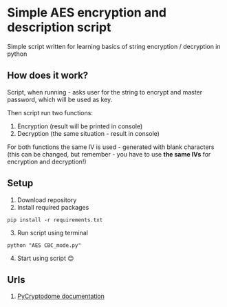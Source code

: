 # Simple AES encryption and description script
Simple script written for learning basics of string encryption / decryption in python

## How does it work?
Script, when running - asks user for the string to encrypt and master password, which will be used as key.  

Then script run two functions:  
1. Encryption (result will be printed in console)  
2. Decryption (the same situation - result in console)

For both functions the same IV is used - generated with blank characters (this can be changed, but remember - you have to use **the same IVs** for encryption and decryption!)

## Setup
1. Download repository
2. Install required packages
```
pip install -r requirements.txt
```
3. Run script using terminal
```
python "AES CBC_mode.py"
```
4. Start using script 😊

## Urls
1. [PyCryptodome documentation](https://pycryptodome.readthedocs.io/en/latest/src/cipher/classic.html?fbclid=IwAR2xK1EinalNCyOCEDsud7PFxA0Gqpxc3eGr0GegEYsCWaGeyiLlDGJuges)
